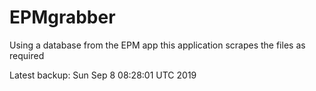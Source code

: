 # EPMgrabber
Using a database from the EPM app this application scrapes the files as required


Latest backup: Sun Sep 8 08:28:01 UTC 2019
